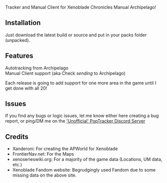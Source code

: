 Tracker and Manual Client for Xenoblade Chronicles Manual Archipelago!

## Installation

Just download the latest build or source and put in your packs folder (unpacked).

## Features
  Autotracking from Archipelago  
  Manual Client support  (aka Check _sending_ to Archipelago)

Each release is going to add support for one more area in the game until I get done with all 20!

## Issues
  If you find any bugs or logic issues, let me know either here creating a bug report, or ping/DM me on the ['Unofficial' PopTracker Discord Server](https://discord.com/invite/gwThqMCPgK)

## Credits
- Xanderoni: For creating the APWorld for Xenoblade
- FrontierNav.net: For the Maps
- xenoserieswiki.org: For a majority of the game data (Locations, UM data, etc.)
- Xenoblade Fandom website: Begrudgingly used Fandom due to some missing data on the above site.
